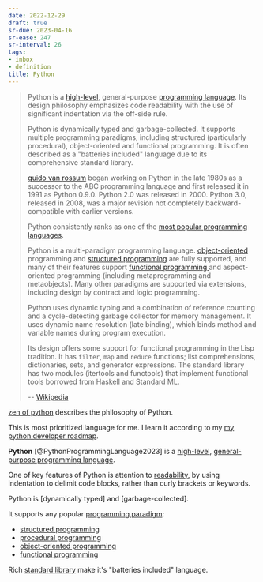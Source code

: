 ```yaml
---
date: 2022-12-29
draft: true
sr-due: 2023-04-16
sr-ease: 247
sr-interval: 26
tags:
- inbox
- definition
title: Python
---
```


> Python is a [high-level](./high-level%20programming%20language.md),
> general-purpose [programming language](./programming%20language.md).
> Its design philosophy emphasizes code readability with the use of significant
> indentation via the off-side rule.
>
> Python is dynamically typed and garbage-collected. It supports multiple
> programming paradigms, including structured (particularly procedural),
> object-oriented and functional programming. It is often described as a
> "batteries included" language due to its comprehensive standard library.
>
> [guido van rossum](./guido%20van%20rossum.md) began working on Python in
> the late 1980s as a successor to the ABC programming language and first released
> it in 1991 as Python 0.9.0. Python 2.0 was released in 2000. Python 3.0,
> released in 2008, was a major revision not completely backward-compatible with
> earlier versions.
>
> Python consistently ranks as one of the
> [most popular programming languages](https://www.tiobe.com/tiobe-index/).
>
> Python is a multi-paradigm programming language.
> [object-oriented](./object-oriented%20programming.md) programming
> and [structured programming](./structured%20programming.md) are fully
> supported, and many of their features support
> [functional programming ](./functional%20programming.md)
> and aspect-oriented programming (including metaprogramming and metaobjects).
> Many other paradigms are supported via extensions, including design by
> contract and logic programming.
>
> Python uses dynamic typing and a combination of reference counting and a
> cycle-detecting garbage collector for memory management. It uses dynamic
> name resolution (late binding), which binds method and variable names during
> program execution.
>
> Its design offers some support for functional programming in the Lisp
> tradition. It has `filter`, `map` and `reduce` functions; list comprehensions,
> dictionaries, sets, and generator expressions. The standard library has two
> modules (itertools and functools) that implement functional tools borrowed
> from Haskell and Standard ML.
>
> -- [Wikipedia](https://en.wikipedia.org/wiki/Python_\(programming_language\))

[zen of python](./zen%20of%20python.md) describes the philosophy of Python.

This is most prioritized language for me. I learn it according to my
[my python developer roadmap](./my%20python%20developer%20roadmap.md).

**Python** [@PythonProgrammingLanguage2023] is a
[high-level](./high-level%20programming%20language.md),
[general-purpose programming language](./general-purpose%20programming%20language.md).

One of key features of Python is attention to [readability](./readability.md), by
using indentation to delimit code blocks, rather than curly brackets or
keywords.

Python is [dynamically typed] and [garbage-collected].

It supports any popular [programming paradigm](./programming%20paradigm.md):


- [structured programming](./structured%20programming.md)
- [procedural programming](./procedural%20programming.md)
- [object-oriented programming](./object-oriented%20programming.md)
- [functional programming](./functional%20programming.md)

Rich [standard library](./the%20python%20standard%20library.md) make it's
"batteries included" language.